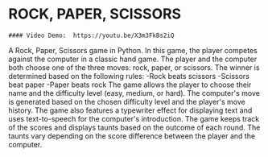 # ROCK, PAPER, SCISSORS
    #### Video Demo:  https://youtu.be/X3m3FkBs2iQ
A Rock, Paper, Scissors game in Python. In this game, the player competes against the computer in a classic hand game. The player and the computer both choose one of the three moves: rock, paper, or scissors. The winner is determined based on the following rules:
  -Rock beats scissors
  -Scissors beat paper
  -Paper beats rock
The game allows the player to choose their name and the difficulty level (easy, medium, or hard). The computer's move is generated based on the chosen difficulty level and the player's move history. The game also features a typewriter effect for displaying text and uses text-to-speech for the computer's introduction.
The game keeps track of the scores and displays taunts based on the outcome of each round. The taunts vary depending on the score difference between the player and the computer.
  
